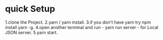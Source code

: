 

# quick Setup

1.clone the Project.
2.yarn / yarn install.
3.if you don't have yarn try npm install yarn -g.
4.open another terminal and run  - yarn run server - for Local JSON server.
5.yarn start.